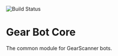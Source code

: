![Build Status](https://codebuild.us-east-2.amazonaws.com/badges?uuid=eyJlbmNyeXB0ZWREYXRhIjoiNitvOU5paUc0Mm13cWxJd2drcUJXR2pDQ1JuMWhYL3dIVUlFVGxUU2tRNWFiOVFLUS9WZytoK0VJOEw4anFpZWNSYnJBWnNHRnVIVVBuMFBqZ0xOcno4PSIsIml2UGFyYW1ldGVyU3BlYyI6IkhVbGJHNnA4emQzV1diRzgiLCJtYXRlcmlhbFNldFNlcmlhbCI6MX0%3D&branch=master)
# Gear Bot Core
The common module for GearScanner bots.